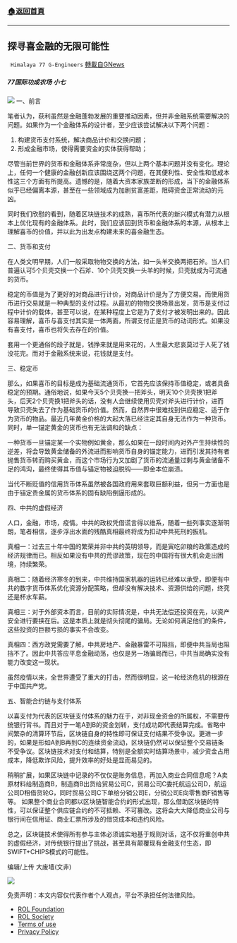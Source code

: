 ###  [:house:返回首頁](https://github.com/ourhimalayas/txt)
---


## 探寻喜金融的无限可能性
` Himalaya 77 G-Engineers` [轉載自GNews](https://gnews.org/zh-hans/1886081/)

##### 77国际功成农场 小七
![](https://assets.gnews.org/wp-content/uploads/2022/01/blockchain-1.jpeg)
一、前言

笔者认为，获利虽然是金融蓬勃发展的重要推动因素，但并非金融系统需要解决的问题。如果作为一个金融体系的设计者，至少应该尝试解决以下两个问题：

1. 构建货币支付系统，解决商品计价和交换问题；
2. 形成金融市场，使得需要资金的实体获得帮助；


尽管当前世界的货币和金融体系非常庞杂，但以上两个基本问题并没有变化。理论上，任何一个健康的金融创新应该围绕这两个问题，在其便利性、安全性和低成本性这三个方面有所提高。遗憾的是，随着大资本家族垄断的形成，当下的金融体系似乎已经偏离本源，甚至在一些领域成为加剧贫富差距，阻碍资金正常流动的元凶。

同时我们欣慰的看到，随着区块链技术的成熟，喜币所代表的新兴模式有潜力从根本上优化现有的金融体系。此时，我们应该回到货币和金融体系的本源，从根本上理解喜币的价值，并以此为出发点构建未来的喜金融生态。

二、货币和支付

在人类文明早期，人们一般采取物物交换的方法，如一头羊交换两把石斧。当人们普遍认可5个贝壳交换一个石斧、10个贝壳交换一头羊的时候，贝壳就成为可流通的货币。

稳定的币值是为了更好的对商品进行计价，对商品计价是为了方便交易。而使用货币进行交易就是一种典型的支付过程。从最初的物物交换场景出发，货币是支付过程中计价的载体，甚至可以说，在某种程度上它是为了支付才被发明出来的。因此容易理解，喜币与喜支付其实是一体两面，所谓支付正是货币的动词形式。如果没有喜支付，喜币也将失去存在的价值。

套用一个更通俗的段子就是，钱挣来就是用来花的，人生最大悲哀莫过于人死了钱没花完。而对于金融系统来说，花钱就是支付。

三、稳定币

那么，如果喜币的目标是成为基础流通货币，它首先应该保持币值稳定，或者具备稳定的预期。通俗地说，如果今天5个贝壳换一把斧头，明天10个贝壳换1把斧头，后天2个贝壳换1把斧头的话，没有人会继续使用贝壳对斧头进行计价，进而导致贝壳失去了作为基础货币的价值。然而，自然界中很难找到供应稳定、适于作为货币的物品。最近几年黄金价格的大起大落已经注定其自身无法作为一种货币。同时，单一锚定黄金的货币也有无法调和的缺点：

一种货币一旦锚定某一个实物例如黄金，那么如果在一段时间内对外产生持续性的逆差，将会导致黄金储备的外流进而影响货币自身的锚定能力，进而引发其持有者抛售货币转而购买黄金，而这个市场行为又加剧了货币的流通量过剩与黄金储备不足的鸿沟，最终使得其币值与锚定物被迫脱钩——即金本位崩溃。

当代不断贬值的信用货币体系虽然被各国政府用来套取巨额利益，但另一方面也是由于锚定贵金属的货币体系的固有缺陷倒逼形成的。

四、中共的虚假经济

人口，金融，市场，疫情。中共的政权凭借谎言得以维系，随着一些列事实逐渐明朗，笔者相信，逐步浮出水面的残酷真相最终将成为扣动中共死刑的扳机。

真相一：过去三十年中国的繁荣并非中共的英明领导，而是寅吃卯粮的政策造成的经济规律而已。相反如果没有中共的荒谬政策，现在的中国将有很大机会走出困境，持续繁荣。

真相二：随着经济寒冬的到来，中共维持国家机器的运转已经难以承受，即便有中共的数字货币体系优化资源分配策略，但却没有解决技术、资源供给的问题，终究还是杯水车薪。

真相三：对于外部资本而言，目前的实际情况是，中共无法偿还投资在先，以资产安全进行要挟在后。这是本质上就是彻头彻尾的骗局。无论如何满足他们的条件，这些投资的巨额亏损的事实不会改变。

真相四：西方政党需要了解，中共房地产、金融暴雷不可阻挡，即便中共当局也阻挡不了。因此中共答应平息金融动荡，也仅是另一场骗局而已，中共当局确实没有能力改变这一现状。

虽然疫情以来，全世界遭受了重大的打击，然而很明显，这一轮经济危机的根源在于中国共产党。

五、智能合约链与支付体系

以喜支付为代表的区块链支付体系的魅力在于，对非现金资金的所属权，不需要传统银行背书。而且对于一笔A到B的资金划转，支付成功即代表结算完成。省略中间繁杂的清算环节后，区块链自身的特性即可保证支付结果不受争议。更进一步的，如果是形如A到B再到C的连续资金流动，区块链仍然可以保证整个交易链条不受争议。区块链技术对支付和结算，特别是全额实时结算场景中，减少资金占用成本，降低欺诈风险，提升效率的好处是显而易见的。

稍稍扩展，如果区块链中记录的不仅仅是账务信息，再加入商业合同信息呢？A卖原材料给制造商B，制造商B出货给贸易公司C，贸易公司C委托航运公司D，航运公司D租借货轮G，同时贸易公司C下单给分销公司E，分销公司E向零售商F销售等等。 如果整个商业合同都以区块链智能合约的形式出现，那么借助区块链的特性，可以保证整个供应链合约的不可抵赖、不可篡改。这将会大大降低商业公司与银行间在信用证、商业汇票所涉及的借贷成本和违约风险。

总之，区块链技术使得所有参与主体必须诚实地基于规则对话，这不仅将重创中共的虚假经济，对传统银行提出了挑战，甚至具有颠覆现有金融支付生态，即SWIFT+CHIPS模式的可能性。

编辑/上传 大废墙(文非)


![](https://assets.gnews.org/wp-content/uploads/2022/01/banner_gnews.001.png)


 

免责声明：本文内容仅代表作者个人观点，平台不承担任何法律风险。

- [ROL Foundation](https://rolfoundation.org/)
- [ROL Society](https://rolsociety.org/)
- [Terms of use](https://gnews.org/terms-of-use-3/)
- [Privacy Policy](https://gnews.org/privacy-policy/)
